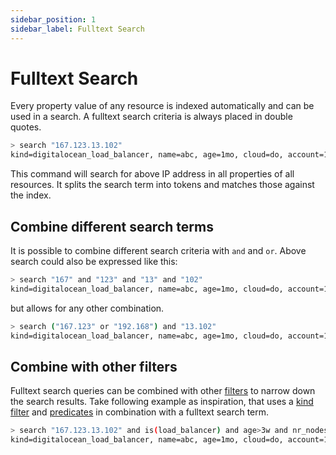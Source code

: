 ```yaml
---
sidebar_position: 1
sidebar_label: Fulltext Search
---
```


# Fulltext Search

Every property value of any resource is indexed automatically and can be used in a search. A fulltext search criteria is always placed in double quotes.

```bash
> search "167.123.13.102"
​kind=digitalocean_load_balancer, name=abc, age=1mo, cloud=do, account=10225, region=Amsterdam 3
```

This command will search for above IP address in all properties of all resources. It splits the search term into tokens and matches those against the index.

## Combine different search terms

It is possible to combine different search criteria with `and` and `or`. Above search could also be expressed like this:

```bash
> search "167" and "123" and "13" and "102"
​kind=digitalocean_load_balancer, name=abc, age=1mo, cloud=do, account=10225, region=Amsterdam 3
```

but allows for any other combination.

```bash
> search ("167.123" or "192.168") and "13.102"
​kind=digitalocean_load_balancer, name=abc, age=1mo, cloud=do, account=10225, region=Amsterdam 3
```

## Combine with other filters

Fulltext search queries can be combined with other [filters](./filters) to narrow down the search results. Take following example as inspiration, that uses a [kind filter](./filters#selecting-nodes-by-kind) and [predicates](./filters#selecting-nodes-by-predicate) in combination with a fulltext search term.

```bash
> search "167.123.13.102" and is(load_balancer) and age>3w and nr_nodes>0
​kind=digitalocean_load_balancer, name=abc, age=1mo, cloud=do, account=10225, region=Amsterdam 3
```
